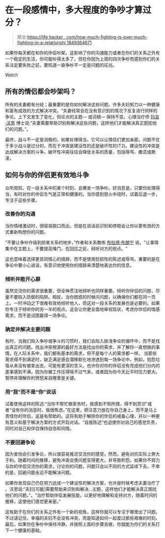 # 在一段感情中，多大程度的争吵才算过分？

> 原文:[https://life hacker . com/how-much-fighting-is-over-much-fighting-in-a-relationshi 1849364671](https://lifehacker.com/how-much-fighting-is-too-much-fighting-in-a-relationshi-1849364671)

如果你每天都在和你的伴侣吵架，这影响了你的沟通能力或者在你们的关系之外有一个稳定的生活，你可能吵得太多了。但在你因为上周的四次争吵而感到你们的关系注定要失败之前，要知道一直争吵不一定是问题的征兆。

Watch

## 所有的情侣都会吵架吗？

所有的夫妻都有分歧；最重要的是你如何解决这些问题。许多夫妇努力以一种健康和富有成效的方式解决冲突。“夫妻经常会在没有意识到的情况下反复进行同样的争论。上下文发生了变化，但论点的主题— 或词根— 保持不变。心理治疗师 [玛吉·沃恩](https://www.everyoneneedstherapy.com/) 博士说:“夫妻需要帮助识别和解决这些问题，这样他们才能解决真正困扰他们的问题。”。

最终，战斗不一定是消极的。如果处理得当，它可以让情侣们更加亲密。问题不在于多少战斗是过分的，而在于冲突是建设性的还是破坏性的(T2)。建设性的冲突是达成解决方案的斗争。破坏性冲突往往会降低关系的质量，包括辱骂、撒谎或欺凌。

## **如何与你的伴侣更有效地斗争**

众所周知，在一段关系中的某个时刻，会爆发一场争吵。好消息是，只要你处理得当，有时对你的伴侣生气是正常和健康的。当你感到怒火中烧时，试着后退一步，专注于这些步骤。

### 改善你的沟通

当你情绪激动时，很容易脱口而出，但是在说话前识别和停顿会让你以更有效的方式重新构想你的问题。

“不要让争吵升级到损害关系的地步，”作者和关系教练 [布拉德·布朗宁](https://www.bradbrowning.com/) 说。"让事情集中在主题上，不要提高嗓门，在回应之前，倾听对方的观点。"

这也意味着选择更具同情心的措辞，而不是使用贬损性的陈述或辱骂。重要的是在争论中要小心说话，有意识地使用你的措辞来清楚地表达你的信息。

### 倾听并敞开心扉

虽然交流你的需求很重要，但全神贯注地倾听也同样重要。倾听你伴侣的问题，尽量不要陷入防御的陷阱。相反，当你困惑的时候问问题，以确保你们都在同一页上。一时冲动之下很难有效地倾听他人，但这对一段关系的发展也是必要的。如果你专注于倾听你的另一半的观点，这会让你更全面地审视现状，考虑你伴侣的情感需求，而不是试图赢得一场争论。

### 确定并解决主要问题

有时，当我们陷入争吵或争斗的习惯时，我们会陷入肤浅争论的循环中，而不是找出真正的问题。找出冲突根源的最好方法是找出你的需求，并了解你一直想做的事情。在人际关系中，我们都有基本的需求，但不是每个人的需求都一样。 当那些需求得不到满足时，缺乏满足感会潜移默化地渗透到每一场争论中。例如，抱怨垃圾从来没有被拿出去，可能有更深的含义。也许你对你的伴侣没有完成他们分内的差事感到不满，因为你被工作压得喘不过气来，或者因为你今天比平时压力更大。暂停并理解你的愤怒来自哪里是关键。

### 用“我”而不是“你”说话

试着使用这样的陈述:“当你不帮忙做家务时，我感到不知所措，得不到赏识”或者“没有你的消息时，我很焦虑。”在这里，把注意力放在你自己身上，而不是马上责怪你的伴侣，这是有帮助的。这将有助于解除你的伴侣的戒备心理，并以一种更有意义和基于解决方案的方式开启对话。“自我陈述”也迫使你对自己的感觉负责，同时对自己和伴侣保持自信和同情。

### 不要回避争论

因为害怕会引发争论，所以很容易推迟交流你的感受。然而，避免对抗实际上弊大于利。随着时间的推移，避免冲突会使问题变得更大，并导致积怨。如果你不努力与你的伴侣交流你的需求，讨论你的问题，问题只会以不同的方式延续下去。不幸的是，回避问题永远不能解决问题。

如果你发现自己仍在努力达成一个建设性的解决方案，也许是时候考虑夫妻治疗了 。沃恩说:“夫妇[可能]需要帮助来识别和解决…主题，这样他们才能解决真正困扰他们的问题。”。“治疗帮助伴侣发展技能，以更好地理解和支持对方，随着时间的推移，这使他们感觉更亲密。”

这有助于在你们的关系之外有一个新的视角，这样你就可以专注于哪里出了问题。不过请记住，幸福的夫妇不会没有冲突，而是知道如何一起度过那些艰难的时刻。最后，如果你在争吵中保持冷静，并按照上面的步骤去做，你就能为你们的关系打下一个健康的基础。